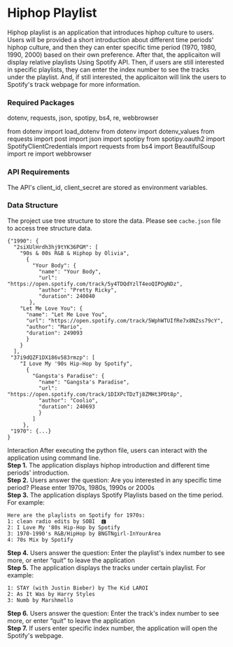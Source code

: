 # Hiphop Playlist

Hiphop playlist is an application that introduces hiphop culture to users. Users will be provided a short introduction about different time periods' hiphop culture, and then they can enter specific time period (1970, 1980, 1990, 2000) based on their own preference. After that, the applicaiton will display relative playlists Using Spotify API. Then, if users are still interested in specific playlists, they can enter the index number to see the tracks under the playlist. And, if still interested, the applicaiton will link the users to Spotify's track webpage for more information.

### Required Packages
dotenv, requests, json, spotipy, bs4, re, webbrowser

from dotenv import load_dotenv
from dotenv import dotenv_values
from requests import post
import json
import spotipy
from spotipy.oauth2 import SpotifyClientCredentials
import requests
from bs4 import BeautifulSoup
import re
import webbrowser


### API Requirements
The API's client_id, client_secret are stored as environment variables.

### Data Structure
The project use tree structure to store the data. Please see `cache.json` file to access tree structure data.

```
{"1990": {
  "2siXUlHrdh3hj9tYK36PGM": [
    "90s & 00s R&B & Hiphop by Olivia", 
      {
        "Your Body": {
          "name": "Your Body", 
          "url": "https://open.spotify.com/track/5y4TDQdYzlT4eoQIPOgNDz", 
          "author": "Pretty Ricky", 
          "duration": 240040
       }, 
    "Let Me Love You": {
      "name": "Let Me Love You", 
      "url": "https://open.spotify.com/track/5WphWTUIfRe7x8NZss79cY", 
      "author": "Mario", 
      "duration": 249093
      }
    }
  ], 
 "37i9dQZF1DX186v583rmzp": [
    "I Love My '90s Hip-Hop by Spotify",
      {
        "Gangsta's Paradise": {
          "name": "Gangsta's Paradise", 
          "url": "https://open.spotify.com/track/1DIXPcTDzTj8ZMHt3PDt8p", 
          "author": "Coolio", 
          "duration": 240693
          }
        ]
     }, 
 "1970": {...}
}
```

Interaction
After executing the python file, users can interact with the application using command line. <br>
**Step 1.** The application displays hiphop introduction and different time periods' introduction. <br>
**Step 2.** Users answer the question: Are you interested in any specific time period? Please enter 1970s, 1980s, 1990s or 2000s <br>
**Step 3.** The application displays Spotify Playlists based on the time period. For example: <br>
```
Here are the playlists on Spotify for 1970s:
1: clean radio edits by SOBI  🅴
2: I Love My '80s Hip-Hop by Spotify
3: 1970-1990's R&B/HipHop by BNGTNgirl-InYourArea
4: 70s Mix by Spotify
```

**Step 4.** Users answer the question: Enter the playlist's index number to see more, or enter “quit” to leave the application <br>
**Step 5.** The application displays the tracks under certain playlist. For example: <br>
```
1: STAY (with Justin Bieber) by The Kid LAROI
2: As It Was by Harry Styles
3: Numb by Marshmello
```

**Step 6.** Users answer the question: Enter the track's index number to see more, or enter “quit” to leave the application <br>
**Step 7.** If users enter specific index number, the application will open the Spotify's webpage. <br>

